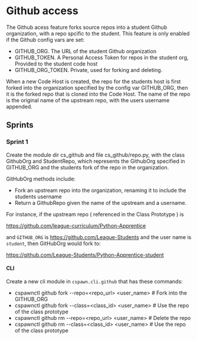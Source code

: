 # Github access

The Github acess feature forks source repos into a student Github organization,
with a repo spcific to the student. This feature is only enabled if the Github
config vars are set: 

* GITHUB_ORG. The URL of the student Github organization
* GITHUB_TOKEN. A Personal Access Token for repos in the student org, Provided
  to the student code host
* GITHUB_ORG_TOKEN. Private, used for forking and deleting. 

When a new Code Host is created, the repo for the students host is first forked
into the organization specified by the config var GITHUB_ORG, then it is the
forked repo that is cloned into the Code Host. The name of the repo is the
original name of the upstream repo, with the users username appended. 

## Sprints

### Sprint 1

Create the module dir cs_github and file cs_github/repo.py, with the class
GithubOrg and StudentRepo,  which represents the GithubOrg specified in
GITHUB_ORG and the students fork of the repo in the organization. 

GitHubOrg methods include:

* Fork an upstream repo into the organization, renaming it to include the students username
* Return a GithubRepo given the name of the upstream  and a username. 


For instance, if the upstream repo ( referenced in the Class Prototype ) is 

https://github.com/league-curriculum/Python-Apprentice 

and `GITHUB_ORG` is https://github.com/League-Students and the user name is `student`, 
then GitHubOrg would fork to:

https://github.com/League-Students/Python-Apprentice-student


#### CLI

Create a new cli module in `cspawn.cli.github` that has these commands: 

* cspawnctl github fork --repo=<repo_url> <user_name> # Fork into the GITHUB_ORG
* cspawnctl github fork --class=<class_id> <user_name> # Use the repo of the class prototype
* cspawnctl github rm --repo=<repo_url> <user_name> # Delete the repo
* cspawnctl github rm --class=<class_id> <user_name> # Use the repo of the class prototype